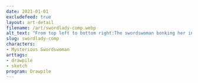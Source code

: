 ```yaml
---
date: 2021-01-01
excludefeed: true
layout: art-detail
filename: /art/swordlady-comp.webp
alt_text: "From top left to bottom right:The swordswoman bonking her instructor over the head.The swordswoman standing strong, pointing her sword to the irght.The swordswoman drinking some liquid, with someone behind her doing the same thing."
slug: swordlady-comp
characters:
- Mysterious Swordswoman
arttags:
- drawpile
- sketch
program: Drawpile
---
```


